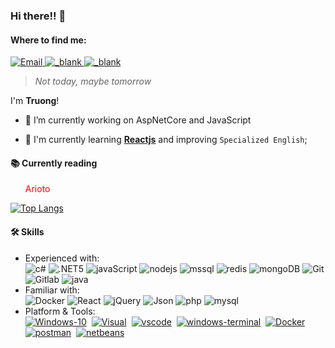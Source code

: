 ### Hi there!! 👋

<!--<img align="right" src="https://github.com/xtenzQ/xtenzQ/blob/master/readme.png" style="max-width:10%;width:300px" />-->
<!--Find me-->
 <h4>Where to find me:</h4>
<p>
  <a target="_blank" href="mailto:hqtruong27@gmail.com" target="_blank">
    <img alt="Email" src="https://img.shields.io/badge/Email-EA4748.svg?&style=flat-square&logo=Microsoft-Outlook&logoColor=white" />
  </a>
<!--   <a target="_blank" href="https://www.facebook.com/hqtruong27/" target="_blank">
    <img alt="Facebook" src="https://img.shields.io/badge/Facebook-4267b2.svg?&style=flat-square&logo=facebook&logoColor=white" />
  </a>  -->
<!--   <a target="_blank" href="https://twitter.com/" target="_blank">
    <img alt="Discord" src="https://img.shields.io/badge/Truong Hoang-1da1f2.svg?&style=flat-square&logo=twitter&logoColor=white" />
  </a> -->
<!--   <a target="_blank" href="https://stackoverflow.com/users/10209464/truong-hoang" target="_blank">
    <img alt="stackoverflow" src="https://img.shields.io/badge/Stack overflow-f48024.svg?&style=flat-square&logo=stackoverflow&logoColor=white" />
  </a>  -->
  <a target="_blank" href="skype:hqtruong27?chat">
    <img alt="_blank" src="https://img.shields.io/badge/hqtruong27-46a2f1.svg?&style=flat-square&logo=Skype&logoColor=white" />
  </a>
 <a target="_blank" href="https://linkedin.com/in/hqtruong27/">
    <img alt="_blank" src="https://img.shields.io/badge/LinkedIn-0a66c2.svg?&style=flat-square&logo=LinkedIn&logoColor=white" />
  </a>
</p>

> *Not today, maybe tomorrow*

I'm **Truong**!

<!-- - 🔭 Junior **[.Net Core 3.1](https://docs.microsoft.com/en-us/aspnet/core/?view=aspnetcore-3.1)** at   <img title="Vietnam" alt="Vietnam" src="https://www.flaticon.com/svg/static/icons/svg/555/555515.svg" width="18"/> -->

- 🔭 I’m currently working on AspNetCore and JavaScript
<!-- - 🎓 I'm a certificate student at Aptech. -->
- 🌱 I'm currently learning **[Reactjs](https://reactjs.org/)** and improving `Specialized English`;
<!-- - <img title="South Korea" alt="South Korea" src="https://www.flaticon.com/svg/static/icons/svg/197/197604.svg" width="14"/> I want to learn Japanese | ~~but no chance yet~~ -->
<!-- - <img src="https://komarev.com/ghpvc/?username=hqtruong27&label=Views&labelColor=eff0f2&style=flat" alt="hqtruong27" /> -->

<h4>📚 Currently reading</h4>
<ul>
<!--   <li>Clean Code <a target="_blank" href="https://www.amazon.com/Clean-Code-Handbook-Software-Craftsmanship/dp/0132350882"><img src="https://image.flaticon.com/icons/svg/25/25284.svg" width="14" /></a></li> -->
 <li style="color:#fff"><span style="color:#ff0000">Arioto</span>  <a target="_blank" href="https://www.amazon.co.jp/-/en/%E3%81%BF%E3%81%8B%E3%81%BF-%E3%81%A6%E3%82%8C%E3%82%93-ebook/dp/B098DH9NLL/ref=sr_1_1?crid=2OCD1TADBS0ZS&keywords=%E3%81%82%E3%82%8A%E3%81%8A%E3%81%A8&qid=1637995866&sprefix=arioto%2Caps%2C342&sr=8-1"><img src="https://cdn-icons-png.flaticon.com/512/1828/1828954.png" width="14" /></a></li>
</ul>
<p align="center"></p>

[![Top Langs](https://github-readme-stats.vercel.app/api/top-langs/?username=hqtruong27&layout=compact&hide=java,css,html,TSQL,ASP.NET,PHP,shell)](https://github.com/anuraghazra/github-readme-stats)

<h4>🛠 Skills</h4>
<ul>
<li>Experienced with:<br>
  <!-- primary -->
 <img alt="c#" src="https://img.shields.io/static/v1?label=&labelColor=eff0f2&logoWidth=&logo=c-sharp&logoColor=178600&message=C%23%2010&color=178600&style=flat-square" />
 <img alt=".NET5" src="https://img.shields.io/static/v1?label=&labelColor=eff0f2&logoWidth=&logo=%2ENET&logoColor=1a98d8&message=.NET%206&color=1a98d8&style=flat-square" />
<!--  <img alt=".NET" src="https://img.shields.io/static/v1?label=&labelColor=eff0f2&logoWidth=&logo=%2ENET&logoColor=8661c5&message=ASP.NET&color=8661c5&style=flat-square" /> -->
 <img alt="javaScript" src="https://img.shields.io/badge/-javaScript-d0b500?style=flat-square&logo=javascript&logoColor=fff" />
 <img alt="nodejs" src="https://img.shields.io/static/v1?label=&labelColor=dfe2e5&logoWidth=&logo=node.js&logoColor=339933&message=Nodejs&color=339933&style=flat-square" />
 <img alt="mssql" src="https://img.shields.io/static/v1?label=&labelColor=eff0f2&logoWidth=&logo=microsoft-sql-server&logoColor=AD353B&message=SQL%20Server&color=CC2927&style=flat-square" />
 <img alt="redis" src="https://img.shields.io/static/v1?label=&labelColor=eff0f2&logoWidth=&logo=Redis&logoColor=AD353B&message=Redis&color=DC382D&style=flat-square" />
 <img alt="mongoDB" src="https://img.shields.io/static/v1?label=&labelColor=eff0f2&logoWidth=&logo=MongoDB&logoColor=47A248&message=MongoDB&color=47A248&style=flat-square" />
 <img alt="Git" src="https://img.shields.io/static/v1?label=&labelColor=eff0f2&logoWidth=&logo=git&logoColor=F05032&message=Git&color=F05032&style=flat-square" />
 <img alt="Gitlab" src="https://img.shields.io/static/v1?label=&labelColor=eff0f2&logoWidth=&logo=Gitlab&logoColor=&message=Gitlab&color=FCA121&style=flat-square" />
 <img alt="java" src="https://img.shields.io/static/v1?label=&labelColor=eff0f2&logoWidth=&logo=java&logoColor=007396&message=Java&color=007396&style=flat-square" />
<!--  <img alt="css" src="https://img.shields.io/static/v1?label=&labelColor=eff0f2&logoWidth=&logo=css3&logoColor=1572B6&message=CSS&color=1572B6&style=flat-square" />
 <img alt="scss" src="https://img.shields.io/static/v1?label=&labelColor=eff0f2&logoWidth=&logo=sass&logoColor=CC6699&message=SCSS&color=CC6699&style=flat-square" />
 <img alt="bs3" src="https://img.shields.io/badge/-Bootstrap-7952b3?style=flat-square&logo=bootstrap&logoColor=white" />&nbsp
   <br/>
 <img alt="html5" src="https://img.shields.io/static/v1?label=&labelColor=eff0f2&logoWidth=&logo=html5&logoColor=E34F26&message=HTML5&color=E34F26&style=flat-square" /> -->
  <!-- other -->
  
  <!-- web -->
</li>
<li>Familiar with:<br>
  <!--<img alt="Nodejs" src="https://img.shields.io/badge/Nodejs-339933?style=flat-square&logo=node.js&logoColor=339933&logoWidth=0&labelColor=fff&" />-->
  <img alt="Docker" src="https://img.shields.io/static/v1?label=&labelColor=eff0f2&logoWidth=&logo=Docker&logoColor=2496ED&message=Docker&color=2496ED&style=flat-square" />
  <img alt="React" src="https://img.shields.io/static/v1?label=&labelColor=dfe2e5&logoWidth=&logo=react&logoColor=61DAFB&message=React&color=61c9fb&style=flat-square" />
  <img alt="jQuery" src="https://img.shields.io/static/v1?label=&labelColor=dfe2e5&logoWidth=&logo=jQuery&logoColor=0769ad&message=jQuery&color=0769ad&style=flat-square" />
  <img alt="Json" src="https://img.shields.io/static/v1?label=&labelColor=dfe2e5&logoWidth=&logo=json&logoColor=555555&message=Json&color=555555&style=flat-square" />
  <img alt="php" src="https://img.shields.io/static/v1?label=&labelColor=dfe2e5&logoWidth=&logo=php&logoColor=777BB4&message=PHP%207&color=777BB4&style=flat-square" />
  <img alt="mysql" src="https://img.shields.io/static/v1?label=&labelColor=dfe2e5&logoWidth=&logo=mysql&logoColor=4479A1&message=MySQL&color=4479A1&style=flat-square" />
<!-- Platform&Tools -->
<li>Platform & Tools:<br>
 <a href="https://www.microsoft.com/windows/get-windows-10" rel=""><img alt="Windows-10" src="https://img.shields.io/static/v1?label=&labelColor=eff0f2&logoWidth=&logo=windows&logoColor=00adef&message=Windows%2011&color=00adef&style=flat-square" /></a>&nbsp
 <a href="https://visualstudio.microsoft.com" rel=""><img alt="Visual" src="https://img.shields.io/static/v1?label=&labelColor=eff0f2&logoWidth=&logo=visual-studio&logoColor=5C2D91&message=Visual%20Studio%202022&color=5C2D91&style=flat-square" /></a>&nbsp
 <a href="https://code.visualstudio.com/?wt.mc_id=vscom_downloads" rel=""><img alt="vscode" src="https://img.shields.io/static/v1?label=&labelColor=eff0f2&logoWidth=&logo=visual-studio-code&logoColor=23a8f2&message=Visual%20Studio%20Code&color=007ACC&style=flat-square" /></a>&nbsp
  <a href="https://github.com/microsoft/terminal" rel=""><img alt="windows-terminal" src="https://img.shields.io/static/v1?label=&labelColor=eff0f2&logoWidth=&logo=windows-terminal&logoColor=4D4D4D&message=Windows Terminal&color=4D4D4D&style=flat-square" /></a>&nbsp
<!--  <a href="https://www.microsoft.com/en-us/sql-server/sql-server-downloads" rel=""><img alt="mssql" src="https://img.shields.io/static/v1?label=&labelColor=eff0f2&logoWidth=&logo=microsoft-sql-server&logoColor=f6a000&message=SSMS%2018&color=f6a000&style=flat-square" /></a>&nbsp -->
 <a href="https://www.docker.com/products/docker-desktop" rel=""><img alt="Docker" src="https://img.shields.io/static/v1?label=&labelColor=eff0f2&logoWidth=&logo=Docker&logoColor=2496ED&message=Docker%20Desktop&color=2496ED&style=flat-square" /></a>&nbsp
 <a href="https://www.postman.com/" rel=""><img alt="postman" src="https://img.shields.io/static/v1?label=&labelColor=eff0f2&logoWidth=&logo=postman&logoColor=FF6C37&message=Postman&color=FF6C37&style=flat-square" /></a>&nbsp
 <a href="https://netbeans.apache.org/" rel=""><img alt="netbeans" src="https://img.shields.io/static/v1?label=&labelColor=eff0f2&logoWidth=&logo=Apache-NetBeans-IDE&logoColor=1B6AC6&message=NetBeans%20IDE&color=1B6AC6&style=flat-square" /></a>&nbsp
</li>
</ul>
<!--Project build-->
<!--  <h4>🔧 Project has built</h4>
<ul>
  <li>2020:<br>
   <a href="https://github.com/Hqtruong27/SufeeStore"><img alt="NET" src="https://img.shields.io/static/v1?label=&labelColor=eff0f2&logoWidth=&logo=%2ENET&logoColor=1a98d8&message=Sufee%20Shop&color=1a98d8&style=flat-square" /></a>&nbsp
   <a href="https://github.com/Hqtruong27/MobileShop"><img alt="NET" src="https://img.shields.io/static/v1?label=&labelColor=eff0f2&logoWidth=&logo=%2ENET&logoColor=8661c5&message=Mobile%20Shop&color=8661c5&style=flat-square" /></a>&nbsp
   <a href="https://github.com/Hqtruong27/Sufee-store"><img alt="java" src="https://img.shields.io/static/v1?label=&labelColor=eff0f2&logoWidth=&logo=java&logoColor=007396&message=Sufee%20Shop&color=007396&style=flat-square" /></a>&nbsp
 </li>
 <li>2019:<br>
   <a href="https://github.com/Hqtruong27/"><img alt=".NET" src="https://img.shields.io/static/v1?label=&labelColor=eff0f2&logoWidth=&logo=%2ENET&logoColor=8661c5&message=Fashion%20Shop%20[PTV]&color=8661c5&style=flat-square" /></a>&nbsp
  <a href="https://github.com/Hqtruong27/Employee-Manager-App"><img alt="c#" src="https://img.shields.io/static/v1?label=&labelColor=eff0f2&logoWidth=&logo=c-sharp&logoColor=1eab25&message=Employee%20Manager%20[App]&color=1eab25&style=flat-square" /></a>&nbsp
   <a href="https://github.com/Hqtruong27/MB-Shop-App"><img alt="java" src="https://img.shields.io/static/v1?label=&labelColor=eff0f2&logoWidth=&logo=java&logoColor=007396&message=MB%20Shop%20[App]&color=007396&style=flat-square" /></a>&nbsp
 </li>
 <li>2018:<br>
   <a href="https://github.com/Hqtruong27/"><img alt="php" src="https://img.shields.io/static/v1?label=&labelColor=dfe2e5&logoWidth=&logo=php&logoColor=777BB4&message=Clothes%20[PVT]&color=777BB4&style=flat-square" /></a>&nbsp
   <a href="https://github.com/Hqtruong27/"><img alt="bs3" src="https://img.shields.io/static/v1?label=&labelColor=dfe2e5&logoWidth=&logo=bootstrap&logoColor=7952b3&message=Web%20Example%20[PVT]&color=7952b3&style=flat-square" /></a>&nbsp
 </li>
</ul> -->
<!--
**hqtruong27/hqtruong27** is a ✨ _special_ ✨ repository because its `README.md` (this file) appears on your GitHub profile.

Here are some ideas to get you started:

-  I’m currently working on ...
I'm looking for a **job** Junior.NET
- 🌱 I’m currently learning ...
- 👯 I’m looking to collaborate on ...
- 🤔 I’m looking for help with ...
- 💬 Ask me about ...
- 📫 How to reach me: ...
- 😄 Pronouns: ...
- ⚡ Fun fact: ....
-->
